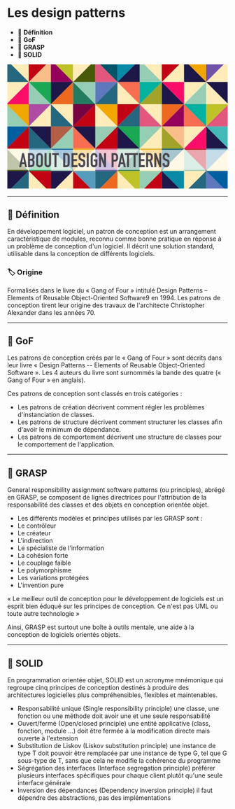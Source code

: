 # Les design patterns

*  🔖 **Définition**
*  🔖 **GoF**
*  🔖 **GRASP**
*  🔖 **SOLID**

![image](./resources/design-pattern.jpg)

___

## 📑 Définition

En développement logiciel, un patron de conception est un arrangement caractéristique de modules, reconnu comme bonne pratique en réponse à un problème de conception d'un logiciel. Il décrit une solution standard, utilisable dans la conception de différents logiciels. 

### 🏷️ **Origine**

Formalisés dans le livre du « Gang of Four » intitulé Design Patterns – Elements of Reusable Object-Oriented Software9 en 1994. Les patrons de conception tirent leur origine des travaux de l'architecte Christopher Alexander dans les années 70. 

___

## 📑 GoF

Les patrons de conception créés par le « Gang of Four »  sont décrits dans leur livre « Design Patterns -- Elements of Reusable Object-Oriented Software ». Les 4 auteurs du livre sont surnommés la bande des quatre (« Gang of Four » en anglais).

Ces patrons de conception sont classés en trois catégories :

* Les patrons de création décrivent comment régler les problèmes d'instanciation de classes.
* Les patrons de structure décrivent comment structurer les classes afin d'avoir le minimum de dépendance.
* Les patrons de comportement décrivent une structure de classes pour le comportement de l'application.

___

## 📑 GRASP

General responsibility assignment software patterns (ou principles), abrégé en GRASP, se composent de lignes directrices pour l'attribution de la responsabilité des classes et des objets en conception orientée objet.

* Les différents modèles et principes utilisés par les GRASP sont :
* Le contrôleur
* Le créateur
* L'indirection
* Le spécialiste de l'information
* La cohésion forte
* Le couplage faible
* Le polymorphisme
* Les variations protégées
* L'invention pure

« Le meilleur outil de conception pour le développement de logiciels est un esprit bien éduqué sur les principes de conception. Ce n'est pas UML ou toute autre technologie »

Ainsi, GRASP est surtout une boîte à outils mentale, une aide à la conception de logiciels orientés objets. 

___

## 📑 SOLID

En programmation orientée objet, SOLID est un acronyme mnémonique qui regroupe cinq principes de conception destinés à produire des architectures logicielles plus compréhensibles, flexibles et maintenables.
* Responsabilité unique (Single responsibility principle) une classe, une fonction ou une méthode doit avoir une et une seule responsabilité
* Ouvert/fermé (Open/closed principle) une entité applicative (class, fonction, module ...) doit être fermée à la modification directe mais ouverte à l'extension
* Substitution de Liskov (Liskov substitution principle) une instance de type T doit pouvoir être remplacée par une instance de type G, tel que G sous-type de T, sans que cela ne modifie la cohérence du programme
* Ségrégation des interfaces (Interface segregation principle) préférer plusieurs interfaces spécifiques pour chaque client plutôt qu'une seule interface générale
* Inversion des dépendances (Dependency inversion principle) il faut dépendre des abstractions, pas des implémentations
